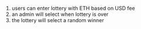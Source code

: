 1. users can enter lottery with ETH based on USD fee
2. an admin will select when lottery is over
3. the lottery will select a random winner
